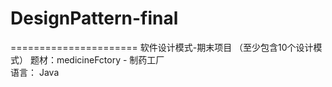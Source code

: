 # DesignPattern-final
  ======================
    软件设计模式-期末项目
  （至少包含10个设计模式）
  题材：medicineFctory - 制药工厂    
  语言： Java
